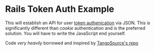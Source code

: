 # Rails Token Auth Example

This will establish an API for user [token authenication](http://stackoverflow.com/questions/1592534/what-is-token-based-authentication) via JSON. This is significantly different than *cookie* authentication and is the preferred solution. You will have to write the JavaScript end yourself.

Code *very heavily* borrowed and inspired by [TangoSource's repo](https://github.com/tangosource/rails-api-token-authentication)
